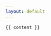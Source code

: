```yaml
---
layout: default
---
```


<script type="text/javascript">

    var requestAnimFrame = (function(){
        return  window.requestAnimationFrame   || 
            window.webkitRequestAnimationFrame || 
            window.mozRequestAnimationFrame    || 
            window.oRequestAnimationFrame      || 
            window.msRequestAnimationFrame     || 
            function(callback, element){
                window.setTimeout(callback, 50);
            };
    })();

    var cancelRequestAnimFrame = ( function() {
        return window.cancelAnimationFrame          	||
            window.webkitCancelRequestAnimationFrame    ||
            window.mozCancelRequestAnimationFrame       ||
            window.oCancelRequestAnimationFrame     	||
            window.msCancelRequestAnimationFrame        ||
            clearTimeout
    } )();

    window.addEventListener("resize", b6WindowResize);

    function b6WindowResize() {
        if (globalID != null){
	        cancelRequestAnimFrame (globalID);
        }
        b6canvasresize();
        globalID = setTimeout(b6animation_update, 50);
    }


    function b6canvasresize() {
	        b6canvas01.width = frontpageDiv.clientWidth;
	        b6canvas01.height = frontpageDiv.clientHeight;

	        b6animation_init();
    }

</script>


<div id="frontpage" class="b6-frontpage">

<!-- canvas -->
<div id="canvaSscreen">
    <canvas id='b6canvas01'>	</canvas>

<script type="text/javascript">

    function r() {
        return Math.floor(Math.random()*255);
    }

    function o( radius ) {
        return Math.round(Math.random() * radius / 4 ) - radius / 8;
    }

    function transparency() {
        return Math.random() / 5;
    }

    function color() {
        return 'rgba(' + r() + ',' + r() + ',' + r() + ',' + transparency() + ')';
    }

    function radius() {
        return Math.random() * minLength * .20;
    }


    var items = [];

    function b6animation_init() {
        if (b6canvas01.width < b6canvas01.height ){
        minLength = b6canvas01.width;
        } else {
        minLength = b6canvas01.height;
        }
        var howManyCircles = minLength/40;
        for(var i=0; i<howManyCircles; i++) {
            items[i] = [Math.floor(Math.random()*b6canvas01.width),
                        Math.floor(Math.random()*b6canvas01.height),
                        color(),
				        radius()];
        }

    } 

    function b6animation_update() {
        canvasctx01.clearRect(0, 0, b6canvas01.width, b6canvas01.height);

        for(var i=0; i<items.length; i++) {
            var item = items[i];
        
            item[0] += o(item[3])/5;
	        if (item[0] < item[3] ) {
		        item[0] = item[3];
	        }
	        if (b6canvas01.width - item[0] < item[3] ) {
		        item[0] = b6canvas01.width - item[3];
	        }	
            item[1] += 2*o(item[3])/5;
	        if (item[1] < item[3]) {
		        item[1] = item[3];
	        }
	        if (b6canvas01.height - item[1] < item[3] ) {
		        item[1] = b6canvas01.height - item[3];
	        }

            canvasctx01.fillStyle = item[2];
            canvasctx01.beginPath();
            canvasctx01.arc(item[0],item[1],item[3], 0, Math.PI*2);
            canvasctx01.fill();
        }

        globalID = requestAnimFrame(b6animation_update);
    }

    function b6animation_start(){
        frontpageDiv = document.getElementById('frontpage');
        b6canvas01 = document.getElementById('b6canvas01');
        canvasctx01 = b6canvas01.getContext('2d');
        canvasctx01.shadowColor = '#0f0f0f';
        canvasctx01.shadowBlur = 25;

        if (globalID != null){
	        cancelRequestAnimFrame (globalID);
        }
        b6canvasresize();
        globalID = setTimeout(b6animation_update, 50);
    }

    var globalID, minLength;
    var b6canvas01, canvasctx01, frontpageDiv;

    b6animation_start();

</script>

</div>
	
</div>

    {{ content }}

